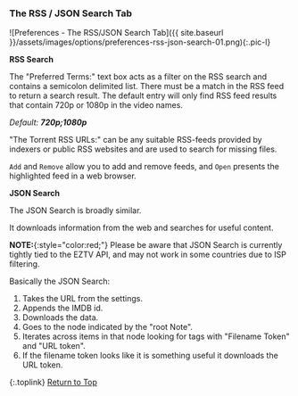 <!-- START PREFERENCES {RSS/JSON SEARCH TAB] - -->
### The RSS / JSON Search Tab

![Preferences - The RSS/JSON Search Tab]({{ site.baseurl }}/assets/images/options/preferences-rss-json-search-01.png){:.pic-l}

**RSS Search**

The "Preferred Terms:" text box acts as a filter on the RSS search and contains a semicolon delimited list. There must be a match in the RSS feed to return a search result. The default entry will only find RSS feed results that contain 720p or 1080p in the video names.

_Default:_ _**720p;1080p**_

"The Torrent RSS URLs:" can be any suitable RSS-feeds provided by indexers or public RSS websites and are used to search for missing files.

`Add` and `Remove` allow you to add and remove feeds, and `Open` presents the highlighted feed in a web browser.

**JSON Search**

The JSON Search is broadly similar.

It downloads information from the web and searches for useful content.

**NOTE:**{:style="color:red;"} Please be aware that JSON Search is currently tightly tied to the EZTV API, and may not work in some countries due to ISP filtering.

Basically the JSON Search:

1. Takes the URL from the settings.
2. Appends the IMDB id.
3. Downloads the data.
4. Goes to the node indicated by the "root Note".
5. Iterates across items in that node looking for tags with "Filename Token" and "URL token".
6. If the filename token looks like it is something useful it downloads the URL token.

{:.toplink}
[Return to Top]()
<!-- END PREFERENCES {RSS/JSON SEARCH TAB] --- -->
